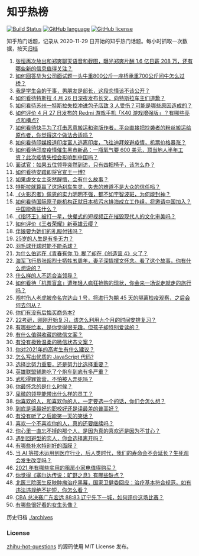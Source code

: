 # 知乎热榜
[![Build Status](https://github.com/ToWeLong/zhihu-hot-questions/workflows/CI/badge.svg)](https://github.com/ToWeLong/zhihu-hot-questions/actions)
[![GitHub language](https://img.shields.io/badge/language-golang-orange.svg)](https://golang.org/)
[![GitHub license](https://img.shields.io/github/license/ToWeLong/zhihu-hot-questions)](https://github.com/ToWeLong/zhihu-hot-questions/blob/main/LICENSE)

知乎热门话题，记录从 2020-11-29 日开始的知乎热门话题。每小时抓取一次数据，按天[归档](./archives)

<!-- BEGIN -->

1. [张恒再次放出和郑爽聊天语音和截图，曝光郑爽片酬 1.6 亿日薪 208 万，还有哪些新的信息值得关注？](https://www.zhihu.com/question/456689667)
1. [如何回答华为公司面试题一头牛重800公斤一座桥承重700公斤问牛怎么过桥？](https://www.zhihu.com/question/455269838)
1. [我是学生会的干事，男朋友是部长，这段恋情该不该公开？](https://www.zhihu.com/question/305452167)
1. [如何看待特斯拉 4 月 26 日深夜发布长文，向特斯拉车主们道歉？](https://www.zhihu.com/question/456750609)
1. [如何看待苏州一特斯拉失控冲进包子店致 3 人受伤？可能是哪些原因造成的？](https://www.zhihu.com/question/456824609)
1. [如何评价 4 月 27 日发布的 Redmi 游戏手机「K40 游戏增强版」？有哪些亮点和槽点?](https://www.zhihu.com/question/455567093)
1. [如何看待快手为了打击恶意搬运和盗版作者，平台直接把抄袭者的粉丝搬运给原作者，你觉得这个做法合适吗？](https://www.zhihu.com/question/456833182)
1. [如何看待印媒报道印度富人逃离印度，飞往迪拜躲避疫情，机票价格暴涨？](https://www.zhihu.com/question/456507428)
1. [如何看待印度疫情催生黑市新品：一瓶氧气要 600 美元，顶当地人半年工资？此次疫情失控会影响到中国吗？](https://www.zhihu.com/question/456762173)
1. [面试官：如果五位领导突然到访，只有四把椅子，该怎么办？](https://www.zhihu.com/question/456412666)
1. [如何看待安踏即将官宣王一博?](https://www.zhihu.com/question/456777013)
1. [如果虐文女主突然醒悟，会有什么故事？](https://www.zhihu.com/question/440221628)
1. [特斯拉就算赢了这场刹车失灵，失去的难道不是大众的信任吗？](https://www.zhihu.com/question/456103976)
1. [《火影忍者》佩恩的实力明明不强，都不如宇智波斑，为何能封神？](https://www.zhihu.com/question/438703482)
1. [如何看待国际原子能机构正就日本核污水排海成立工作组，将邀请中国加入？中国能做些什么？](https://www.zhihu.com/question/456690380)
1. [《指环王》被打一星，快餐式的短视频正在摧毁现代人的文化审美吗？](https://www.zhihu.com/question/455715097)
1. [如何评价《王者荣耀》新英雄云缨？](https://www.zhihu.com/question/456762502)
1. [伴娘要为她们的礼服付钱吗？](https://www.zhihu.com/question/439537108)
1. [25岁的人生是有多无力？](https://www.zhihu.com/question/362423000)
1. [羽毛球开球时能不能杀球？](https://www.zhihu.com/question/455936801)
1. [为什么伯远在《青春有你 1》糊了却在《创造营 4》火了？](https://www.zhihu.com/question/454685611)
1. [海军飞行员张超烈士牺牲五周年，妻子深情撰文怀念。看了这个故事，你有什么想说的？](https://www.zhihu.com/question/456803451)
1. [什么样的人不适合当领导？](https://www.zhihu.com/question/324628127)
1. [如何看待「机票盲盒」遭年轻人疯狂抢购的现状，你会来一场说走就走的旅行吗？](https://www.zhihu.com/question/455933441)
1. [闯村伤人老虎被命名完达山 1 号，将进行为期 45 天的隔离检疫观察，之后会何去何从？](https://www.zhihu.com/question/456624777)
1. [你们有没有后悔买商务本?](https://www.zhihu.com/question/447200202)
1. [22考研，刚刚开始复习，该怎么利用九个月的时间安排复习？](https://www.zhihu.com/question/452536538)
1. [有哪些绘本，是你觉得很无趣，但孩子却特别爱读的？](https://www.zhihu.com/question/454395245)
1. [有什么值得收藏的微信文案？](https://www.zhihu.com/question/449235018)
1. [有没有极致温柔的微信状态文案？](https://www.zhihu.com/question/449122893)
1. [你对2021年的高考生有什么建议？](https://www.zhihu.com/question/371457075)
1. [怎么写出优质的 JavaScript 代码?](https://www.zhihu.com/question/447505820)
1. [选择比努力重要，还是努力比选择重要？](https://www.zhihu.com/question/455096994)
1. [英雄联盟辅助吃了个炮车到底有多严重？](https://www.zhihu.com/question/341459636)
1. [武松得罪管营，不怕被人弄死吗？](https://www.zhihu.com/question/454308762)
1. [你最怀念的是什么时候？](https://www.zhihu.com/question/453263418)
1. [卑微的领导能带出什么样的员工？](https://www.zhihu.com/question/453155337)
1. [你喜欢的人，和喜欢你的人，一定要选一个的话，你们会怎么想？](https://www.zhihu.com/question/453513190)
1. [到底是读最好的职校好还是读最差的普高好？](https://www.zhihu.com/question/452237521)
1. [有没有听了之后能笑一天的笑话？](https://www.zhihu.com/question/448087107)
1. [喜欢一个不喜欢你的人，真的还要继续吗？](https://www.zhihu.com/question/452728884)
1. [你心里一直忘不掉的那个人，是因为真的喜欢还是因为不甘心？](https://www.zhihu.com/question/452522095)
1. [遇到回避型的恋人，你会选择离开吗？](https://www.zhihu.com/question/451173048)
1. [有哪些补水特别好的面膜？](https://www.zhihu.com/question/325591003)
1. [当 AI 等技术运用到医疗行业，后人类时代，我们的寿命会不会延长？生死观会发生改变吗？](https://www.zhihu.com/question/452351772)
1. [2021 年有哪些实用的租房小家电值得购买？](https://www.zhihu.com/question/450161184)
1. [你觉得《塞尔达传说：旷野之息》有哪些缺点？](https://www.zhihu.com/question/442267662)
1. [北医三院医生反映肿瘤治疗黑幕，国家卫健委回应：治疗基本符合规范，如有违法违规绝不护短，你怎么看？](https://www.zhihu.com/question/456794621)
1. [CBA 总决赛广东宏远 88:83 辽宁先下一城，如何评价这场比赛？](https://www.zhihu.com/question/456867826)
1. [有哪些很好看的女生头像？](https://www.zhihu.com/question/314854320)

<!-- END -->

历史归档 [./archives](./archives)


### License
[zhihu-hot-questions](https://github.com/towelong/zhihu-hot-questions) 的源码使用 MIT License 发布。